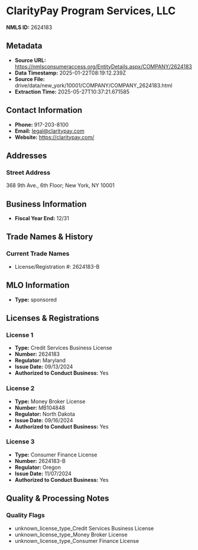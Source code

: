 # ClarityPay Program Services, LLC

**NMLS ID:** 2624183

## Metadata
- **Source URL:** https://nmlsconsumeraccess.org/EntityDetails.aspx/COMPANY/2624183
- **Data Timestamp:** 2025-01-22T08:19:12.239Z
- **Source File:** drive/data/new_york/10001/COMPANY/COMPANY_2624183.html
- **Extraction Time:** 2025-05-27T10:37:21.671585

## Contact Information
- **Phone:** 917-203-8100
- **Email:** legal@claritypay.com
- **Website:** https://claritypay.com/

## Addresses
### Street Address
368 9th Ave., 6th Floor; New York, NY 10001

## Business Information
- **Fiscal Year End:** 12/31

## Trade Names & History
### Current Trade Names
- License/Registration #: 2624183-B

## MLO Information
- **Type:** sponsored

## Licenses & Registrations

### License 1
- **Type:** Credit Services Business License
- **Number:** 2624183
- **Regulator:** Maryland
- **Issue Date:** 09/13/2024
- **Authorized to Conduct Business:** Yes

### License 2
- **Type:** Money Broker License
- **Number:** MB104848
- **Regulator:** North Dakota
- **Issue Date:** 09/16/2024
- **Authorized to Conduct Business:** Yes

### License 3
- **Type:** Consumer Finance License
- **Number:** 2624183-B
- **Regulator:** Oregon
- **Issue Date:** 11/07/2024
- **Authorized to Conduct Business:** Yes

## Quality & Processing Notes
### Quality Flags
- unknown_license_type_Credit Services Business License
- unknown_license_type_Money Broker License
- unknown_license_type_Consumer Finance License
